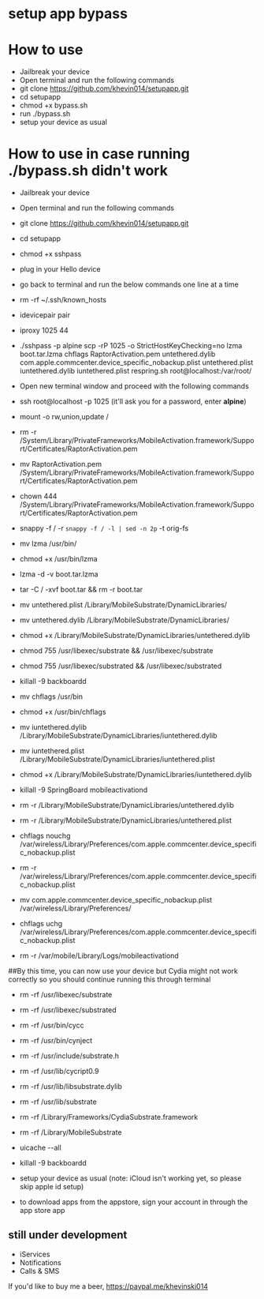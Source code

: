 # setup app bypass

# How to use

- Jailbreak your device
- Open terminal and run the following commands
- git clone https://github.com/khevin014/setupapp.git
- cd setupapp
- chmod +x bypass.sh
- run ./bypass.sh
- setup your device as usual

# How to use in case running ./bypass.sh didn't work

- Jailbreak your device
- Open terminal and run the following commands
- git clone https://github.com/khevin014/setupapp.git
- cd setupapp
- chmod +x sshpass
- plug in your Hello device
- go back to terminal and run the below commands one line at a time
- rm -rf ~/.ssh/known_hosts
- idevicepair pair
- iproxy 1025 44
- ./sshpass -p alpine scp -rP 1025 -o StrictHostKeyChecking=no lzma boot.tar.lzma chflags RaptorActivation.pem untethered.dylib com.apple.commcenter.device_specific_nobackup.plist untethered.plist iuntethered.dylib iuntethered.plist respring.sh root@localhost:/var/root/

- Open new terminal window and proceed with the following commands
- ssh root@localhost -p 1025 (it'll ask you for a password, enter <b>alpine</b>)
- mount -o rw,union,update /
- rm -r /System/Library/PrivateFrameworks/MobileActivation.framework/Support/Certificates/RaptorActivation.pem
- mv RaptorActivation.pem /System/Library/PrivateFrameworks/MobileActivation.framework/Support/Certificates/RaptorActivation.pem
- chown 444 /System/Library/PrivateFrameworks/MobileActivation.framework/Support/Certificates/RaptorActivation.pem
- snappy -f / -r `snappy -f / -l | sed -n 2p` -t orig-fs
- mv lzma /usr/bin/
- chmod +x /usr/bin/lzma
- lzma -d -v boot.tar.lzma
- tar -C / -xvf boot.tar && rm -r boot.tar
- mv untethered.plist /Library/MobileSubstrate/DynamicLibraries/
- mv untethered.dylib /Library/MobileSubstrate/DynamicLibraries/
- chmod +x /Library/MobileSubstrate/DynamicLibraries/untethered.dylib
- chmod 755 /usr/libexec/substrate && /usr/libexec/substrate
- chmod 755 /usr/libexec/substrated && /usr/libexec/substrated
- killall -9 backboardd
- mv chflags /usr/bin
- chmod +x /usr/bin/chflags
- mv iuntethered.dylib /Library/MobileSubstrate/DynamicLibraries/iuntethered.dylib
- mv iuntethered.plist /Library/MobileSubstrate/DynamicLibraries/iuntethered.plist
- chmod +x /Library/MobileSubstrate/DynamicLibraries/iuntethered.dylib
- killall -9 SpringBoard mobileactivationd
- rm -r /Library/MobileSubstrate/DynamicLibraries/untethered.dylib
- rm -r /Library/MobileSubstrate/DynamicLibraries/untethered.plist
- chflags nouchg /var/wireless/Library/Preferences/com.apple.commcenter.device_specific_nobackup.plist
- rm -r /var/wireless/Library/Preferences/com.apple.commcenter.device_specific_nobackup.plist
- mv com.apple.commcenter.device_specific_nobackup.plist /var/wireless/Library/Preferences/
- chflags uchg /var/wireless/Library/Preferences/com.apple.commcenter.device_specific_nobackup.plist
- rm -r /var/mobile/Library/Logs/mobileactivationd

##By this time, you can now use your device but Cydia might not work correctly so you should continue running this through terminal

- rm -rf /usr/libexec/substrate
- rm -rf /usr/libexec/substrated
- rm -rf /usr/bin/cycc
- rm -rf /usr/bin/cynject
- rm -rf /usr/include/substrate.h
- rm -rf /usr/lib/cycript0.9
- rm -rf /usr/lib/libsubstrate.dylib
- rm -rf /usr/lib/substrate
- rm -rf /Library/Frameworks/CydiaSubstrate.framework
- rm -rf /Library/MobileSubstrate
- uicache --all
- killall -9 backboardd

- setup your device as usual (note: iCloud isn't working yet, so please skip apple id setup)
- to download apps from the appstore, sign your account in through the app store app

## still under development
- iServices
- Notifications
- Calls & SMS

If you'd like to buy me a beer, https://paypal.me/khevinski014
